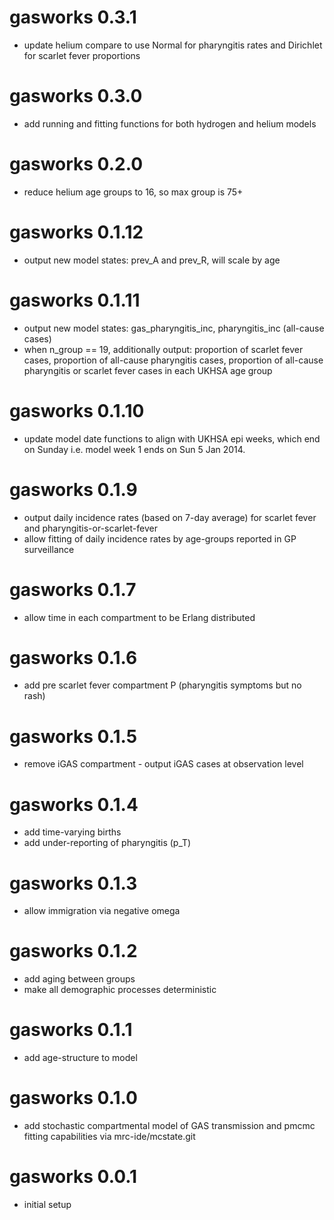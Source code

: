 # gasworks 0.3.1

* update helium compare to use Normal for pharyngitis rates and Dirichlet for scarlet fever proportions

# gasworks 0.3.0

* add running and fitting functions for both hydrogen and helium models

# gasworks 0.2.0

* reduce helium age groups to 16, so max group is 75+

# gasworks 0.1.12

* output new model states: prev_A and prev_R, will scale by age

# gasworks 0.1.11

* output new model states: gas_pharyngitis_inc, pharyngitis_inc (all-cause
cases)
* when n_group == 19, additionally output: 
proportion of scarlet fever cases, proportion of all-cause pharyngitis cases,
proportion of all-cause pharyngitis or scarlet fever cases in each  UKHSA age
group

# gasworks 0.1.10

* update model date functions to align with UKHSA epi weeks, which end on Sunday
i.e. model week 1 ends on Sun 5 Jan 2014.

# gasworks 0.1.9

* output daily incidence rates (based on 7-day average) for scarlet fever and
pharyngitis-or-scarlet-fever
* allow fitting of daily incidence rates by age-groups reported in GP
surveillance


# gasworks 0.1.7

* allow time in each compartment to be Erlang distributed

# gasworks 0.1.6

* add pre scarlet fever compartment P (pharyngitis symptoms but no rash)

# gasworks 0.1.5

* remove iGAS compartment - output iGAS cases at observation level

# gasworks 0.1.4

* add time-varying births
* add under-reporting of pharyngitis (p_T)

# gasworks 0.1.3

* allow immigration via negative omega

# gasworks 0.1.2

* add aging between groups
* make all demographic processes deterministic

# gasworks 0.1.1

* add age-structure to model

# gasworks 0.1.0

* add stochastic compartmental model of GAS transmission and pmcmc fitting
capabilities via mrc-ide/mcstate.git

# gasworks 0.0.1

* initial setup
